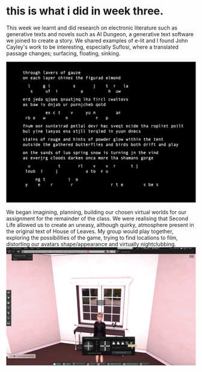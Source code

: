 # this is what i did in week three.

This week we learnt and did research on electronic literature such as generative texts and novels such as AI Dungeon, a generative text software we joined to create a story. We shared examples of e-lit and I found John Cayley's work to be interesting, especially Suflosi, where a translated passage changes; surfacing, floating, sinking.

![](suflosi.png)

We began imagining, planning, building our chosen virtual worlds for our assignment for the remainder of the class. We were realising that Second Life allowed us to create an uneasy, although quirky, atmosphere present in the original text of House of Leaves. My group would play together, exploring the possibilities of the game, trying to find locations to film, distorting our avatars shape/appearance and virtually nightclubbing. 
![](secondlife.png)
